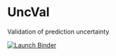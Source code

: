 # UncVal
Validation of prediction uncertainty

[![Launch Binder](http://mybinder.org/badge_logo.svg)](https://mybinder.org/v2/gh/ppernot/UncVal/main?urlpath=rstudio)
